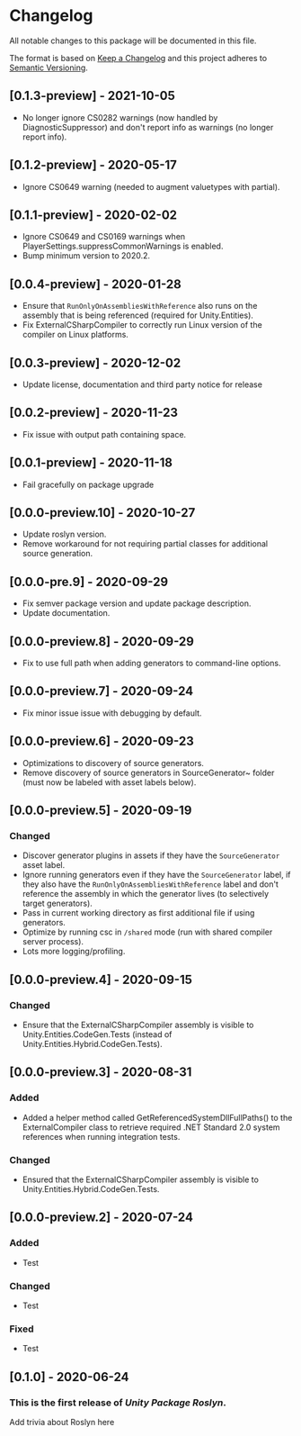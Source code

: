 # Changelog

All notable changes to this package will be documented in this file.

The format is based on [Keep a Changelog](http://keepachangelog.com/en/1.0.0/)
and this project adheres to [Semantic Versioning](http://semver.org/spec/v2.0.0.html).

## [0.1.3-preview] - 2021-10-05
- No longer ignore CS0282 warnings (now handled by DiagnosticSuppressor) and don't report info as warnings (no longer report info).

## [0.1.2-preview] - 2020-05-17
- Ignore CS0649 warning (needed to augment valuetypes with partial).

## [0.1.1-preview] - 2020-02-02
- Ignore CS0649 and CS0169 warnings when PlayerSettings.suppressCommonWarnings is enabled.
- Bump minimum version to 2020.2.

## [0.0.4-preview] - 2020-01-28
- Ensure that `RunOnlyOnAssembliesWithReference` also runs on the assembly that is being referenced (required for Unity.Entities).
- Fix ExternalCSharpCompiler to correctly run Linux version of the compiler on Linux platforms.

## [0.0.3-preview] - 2020-12-02
- Update license, documentation and third party notice for release

## [0.0.2-preview] - 2020-11-23
- Fix issue with output path containing space.

## [0.0.1-preview] - 2020-11-18
- Fail gracefully on package upgrade

## [0.0.0-preview.10] - 2020-10-27
- Update roslyn version.
- Remove workaround for not requiring partial classes for additional source generation.

## [0.0.0-pre.9] - 2020-09-29
- Fix semver package version and update package description.
- Update documentation.

## [0.0.0-preview.8] - 2020-09-29
- Fix to use full path when adding generators to command-line options.

## [0.0.0-preview.7] - 2020-09-24
- Fix minor issue issue with debugging by default.

## [0.0.0-preview.6] - 2020-09-23
- Optimizations to discovery of source generators.
- Remove discovery of source generators in SourceGenerator~ folder (must now be labeled with asset labels below).

## [0.0.0-preview.5] - 2020-09-19

### Changed
- Discover generator plugins in assets if they have the `SourceGenerator` asset label.
- Ignore running generators even if they have the `SourceGenerator` label, if they also have the `RunOnlyOnAssembliesWithReference` label and don't reference the assembly in which the generator lives (to selectively target generators).
- Pass in current working directory as first additional file if using generators.
- Optimize by running csc in `/shared` mode (run with shared compiler server process).
- Lots more logging/profiling.

## [0.0.0-preview.4] - 2020-09-15

### Changed
- Ensure that the ExternalCSharpCompiler assembly is visible to Unity.Entities.CodeGen.Tests (instead of Unity.Entities.Hybrid.CodeGen.Tests).

## [0.0.0-preview.3] - 2020-08-31

### Added
- Added a helper method called GetReferencedSystemDllFullPaths() to the ExternalCompiler class to retrieve required .NET Standard 2.0 system references when running integration tests.

### Changed
- Ensured that the ExternalCSharpCompiler assembly is visible to Unity.Entities.Hybrid.CodeGen.Tests.

## [0.0.0-preview.2] - 2020-07-24

### Added
- Test

### Changed
- Test

### Fixed
- Test

## [0.1.0] - 2020-06-24

### This is the first release of *Unity Package Roslyn*.

Add trivia about Roslyn here